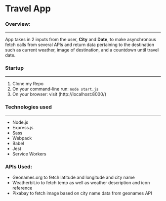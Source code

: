# Travel App

### Overview:

<hr>
App takes in 2 inputs from the user, <strong>City</strong> and <strong>Date</strong>, to make asynchronous fetch calls from several APIs and return data pertaining to the destination such as current weather, image of destination, and a countdown until travel date.

### Startup

<hr>

1. Clone my Repo
2. On your command-line run: `node start.js`
3. On your browser: visit (http://localhost:8000/)

### Technologies used

<hr>

- Node.js
- Express.js
- Sass
- Webpack
- Babel
- Jest
- Service Workers

### APIs Used:

- Geonames.org to fetch latitude and longitude and city name
- Weatherbit.io to fetch temp as well as weather description and icon reference
- Pixabay to fetch image based on city name data from geonames API
